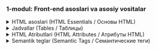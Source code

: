 ### 1-modul: Front-end asoslari va asosiy vositalar
<!-- HTML 1 -->
<details>
   <summary>HTML asoslari (HTML Essentials / Основы HTML)</summary>

**Dars uchun qo'llanma**

**HTML nima? (What is HTML? / Что такое HTML?)**

HTML (HyperText Markup Language / Язык гипертекстовой разметки) veb-sahifalarni yaratish uchun ishlatiladigan tildir. U brauzerga veb-sahifaning tuzilishini va tarkibini tushuntirish uchun teglar (tags / теги) dan foydalanadi. HTML hujjatlari oddiy matn fayllari bo'lib, `.html` yoki `.htm` kengaytmasiga ega.

**Asosiy HTML tuzilishi (Basic HTML Structure / Основная структура HTML)**

Har bir HTML hujjati quyidagi asosiy tuzilishga ega:

```html
<!DOCTYPE html>
<html lang="uz">
<head>
    <meta charset="UTF-8">
    <title>Sahifa sarlavhasi</title>
</head>
<body>

</body>
</html>
```

* `<!DOCTYPE html>`: Bu teg brauzerga HTML5 standartidan foydalanayotganingizni bildiradi.
* `<html lang="uz">`: Bu hujjatning asosiy tegi (root element / корневой элемент). `lang` atributi sahifaning tilini belgilaydi (bu yerda "uz" o'zbek tilini bildiradi).
* `<head>`: Bu qismda sahifa haqidagi meta-ma'lumotlar, sarlavha va boshqa ko'rinmas elementlar saqlanadi.
    * `<meta charset="UTF-8">`: Bu teg matn kodlashni belgilaydi. UTF-8 kodlash turli tillardagi belgilarni qo'llab-quvvatlaydi.
    * `<title>`: Bu teg brauzer yorlig'ida ko'rinadigan sahifa sarlavhasini (title / заголовок) belgilaydi.
* `<body>`: Bu qismda sahifaning ko'rinadigan tarkibi joylashtiriladi.

**HTML teglar (HTML Tags / Теги HTML)**

HTML teglar veb-sahifaning turli elementlarini belgilash uchun ishlatiladi. Teglar odatda juft bo'lib keladi: ochilish tegi (`<tag>`) va yopilish tegi (`</tag>`). Ba'zi teglar esa yakka holda ishlatiladi (masalan, `<img>`).

Keling, ba'zi umumiy HTML teglarini ko'rib chiqaylik:

* **Sarlavhalar (Headings / Заголовки):** `<h1>` dan `<h6>` gacha (turli sarlavha darajalari uchun)
   ```html
   <h1>Bu asosiy sarlavha</h1>
   <h2>Bu kichik sarlavha</h2>
   ```
* **Xatboshilar (Paragraphs / Абзацы):** `<p>`
   ```html
   <p>Bu matn xatboshisi.</p>
   ```
* **Havolalar (Links / Ссылки):** `<a href="url">Havola matni</a>`
   ```html
   <a href="https://www.google.com">Google ga o'ting</a>
   ```
* **Rasmlar (Images / Изображения):** `<img src="image.jpg" alt="Rasm tavsifi">`
   ```html
   <img src="mypicture.jpg" alt="Mening rasmim">
   ```
* **Qator uzilishlari (Line Breaks / Разрывы строк):** `<br>`
* **Bo'limlar (Divisions / Разделы):** `<div>` (elementlarni guruhlash uchun ishlatiladi)
* **Tartibsiz ro'yxatlar (Unordered Lists / Неупорядоченные списки):** `<ul>`, `<li>`
   ```html
   <ul>
       <li>Birinchi element</li>
       <li>Ikkinchi element</li>
   </ul>
   ```
* **Tartiblangan ro'yxatlar (Ordered Lists / Упорядоченные списки):** `<ol>`, `<li>`
   ```html
   <ol>
       <li>Birinchi element</li>
       <li>Ikkinchi element</li>
   </ol>
   ```


**Amaliy mashg'ulotlar**

Endi o'qituvchingiz bilan birgalikda quyidagi vazifalarni bajaring:

* **Vazifa 1: To'liq HTML hujjatini yarating va asosiy teglarni qo'shing.**
    * Yangi fayl yarating va uni `index.html` deb nomlang.
    * Kod muharriringizda faylni oching va asosiy HTML tuzilishini yozing: `<!DOCTYPE html>`, `<html lang="uz">`, `<head>`, `<title>`, `<meta charset="UTF-8">` va `<body>` teglarini qo'shing.
    * `<title>` tegi ichida sahifangiz uchun sarlavha yozing (masalan, "Mening birinchi veb-sahifam").
    * `<body>` teglari ichida quyidagi elementlarni qo'shing:
        * `<h1>` tegi bilan asosiy sarlavha (masalan, "Salom, Dunyo!").
        * `<h2>` tegi bilan kichik sarlavha (masalan, "Bu mening birinchi veb-sahifam").
        * Ikkita `<p>` tegi bilan ikkita xatboshi. Har bir xatboshida bir nechta jumla yozing.
    * Faylni saqlang va brauzerda oching. Brauzer oynasida yaratgan sahifangizni ko'rishingiz kerak.

    ```html
    <!DOCTYPE html>
    <html lang="uz">
    <head>
        <meta charset="UTF-8">
        <title>Mening birinchi veb-sahifam</title>
    </head>
    <body>
        <h1>Salom, Dunyo!</h1>
        <h2>Bu mening birinchi veb-sahifam</h2>
        <p>Bu birinchi xatboshi. Bu yerda bir nechta jumlalar yozilgan.</p>
        <p>Bu ikkinchi xatboshi. Bu yerda ham bir nechta jumlalar yozilgan.</p>
    </body>
    </html>
    ```

* **Vazifa 2: Rasm va havolalarni qo'shing.**
    * Yuqorida yaratgan HTML faylingizni oching.
    * `<img>` tegi yordamida sahifaga rasm qo'shing. `src` atributida rasmning manzilini ko'rsating. `alt` atributida rasmning qisqacha tavsifini yozing.
    * `<a>` (anchor) tegi yordamida veb-sahifaga havola qo'shing. `href` atributida havolaning manzilini ko'rsating (masalan, "[https://www.google.com](https://www.google.com)"). Havola matnini teglar orasiga yozing (masalan, "Google").
    * Faylni saqlang va brauzerda yangilang. Endi sahifangizda rasm va havola ko'rinishi kerak.

    ```html
    <!DOCTYPE html>
    <html lang="uz">
    <head>
        <meta charset="UTF-8">
        <title>Mening birinchi veb-sahifam</title>
    </head>
    <body>
        <h1>Salom, Dunyo!</h1>
        <h2>Bu mening birinchi veb-sahifam</h2>
        <p>Bu birinchi xatboshi. Bu yerda bir nechta jumlalar yozilgan.</p>
        <p>Bu ikkinchi xatboshi. Bu yerda ham bir nechta jumlalar yozilgan.</p>
        <img src="rasm.jpg" alt="Chiroyli rasm">
        <a href="https://www.google.com">Google</a>
    </body>
    </html>
    ```

* **Vazifa 3: Ro'yxatlarni qo'shing.**
    * Yuqoridagi HTML faylingizga tartiblangan va tartibsiz ro'yxatlarni qo'shing.
    * Tartibsiz ro'yxat uchun `<ul>` va `<li>` teglaridan foydalaning.
    * Tartiblangan ro'yxat uchun `<ol>` va `<li>` teglaridan foydalaning.
    * Har bir ro'yxatga kamida 3 ta element qo'shing.

    ```html
    <!DOCTYPE html>
    <html lang="uz">
    <head>
        <meta charset="UTF-8">
        <title>Mening birinchi veb-sahifam</title>
    </head>
    <body>
        <h1>Salom, Dunyo!</h1>
        <h2>Bu mening birinchi veb-sahifam</h2>
        <p>Bu birinchi xatboshi. Bu yerda bir nechta jumlalar yozilgan.</p>
        <p>Bu ikkinchi xatboshi. Bu yerda ham bir nechta jumlalar yozilgan.</p>
        <img src="rasm.jpg" alt="Chiroyli rasm">
        <a href="https://www.google.com">Google</a>
    
        <h3>Sevimli ranglarim</h3>
        <ul>
            <li>Qizil</li>
            <li>Yashil</li>
            <li>Ko'k</li>
        </ul>
    
        <h3>Sevimli mashg'ulotlarim</h3>
        <ol>
            <li>Kitob o'qish</li>
            <li>Musiqa tinglash</li>
            <li>Sayohat qilish</li>
        </ol>
    </body>
    </html>
    ```

**Mustaqil mashqlar**

O'rganganlaringizni mustahkamlash uchun quyidagi vazifalarni mustaqil bajarib ko'ring:

* **1-vazifa: "Mening sevimli mashg'ulotlarim"**
    * "Mening sevimli mashg'ulotlarim" (My favorite hobbies / Мои любимые хобби) deb nomlangan veb-sahifa yarating.
    * Sevimli mashg'ulotlaringiz haqida ma'lumot beruvchi sarlavhalar va xatboshilar yozing.
    * Har bir mashg'ulot uchun alohida bo'lim (`<div>`) yarating.
    * Bo'limlarga sarlavhalar (`<h2>` yoki `<h3>`) qo'shing.
    * Har bir bo'limda mashg'ulot haqida batafsil ma'lumot bering, rasmlar qo'shing va tegishli veb-saytlarga havolalar bering.

    ```html
    <!DOCTYPE html>
    <html lang="uz">
    <head>
        <meta charset="UTF-8">
        <title>Mening sevimli mashg'ulotlarim</title>
    </head>
    <body>
        <h1>Mening sevimli mashg'ulotlarim</h1>
    
        <div>
            <h2>Kitob o'qish</h2>
            <p>Menga turli xil kitoblar o'qish yoqadi. Ayniqsa fantastika va detektiv janridagi kitoblarni yoqtiraman.</p>
            <img src="kitob.jpg" alt="Kitob">
        </div>
    
        <div>
            <h2>Musiqa tinglash</h2>
            <p>Men turli xil musiqalarni tinglayman. Klassik musiqadan tortib, zamonaviy pop musiqagacha.</p>
            <a href="https://spotify.com">Spotify</a> da musiqa tinglashni yoqtiraman.
        </div>
    
    </body>
    </html>
    ```

* **2-vazifa:  "Mening oilam"**
    * "Mening oilam" (My family / Моя семья) deb nomlangan veb-sahifa yarating.
    * Oila a'zolaringiz haqida ma'lumot bering.
    * Har bir oila a'zosi uchun alohida bo'lim (`<div>`) yarating.
    * Bo'limlarga sarlavhalar (`<h2>` yoki `<h3>`) qo'shing va oila a'zolaringizning ismlarini yozing.
    * Har bir bo'limda oila a'zolaringiz haqida qisqacha ma'lumot bering, rasmlar qo'shing.
    * Oila a'zolaringizning sevimli mashg'ulotlari yoki qiziqishlari haqida ro'yxatlar (`<ul>` yoki `<ol>`) yarating.

    ```html
    <!DOCTYPE html>
    <html lang="uz">
    <head>
        <meta charset="UTF-8">
        <title>Mening oilam</title>
    </head>
    <body>
        <h1>Mening oilam</h1>
    
        <div>
            <h2>Otam</h2>
            <img src="otam.jpg" alt="Otam">
            <p>Otamning ismi ... . U ... kasbida ishlaydi.</p>
        </div>
    
        <div>
            <h2>Onam</h2>
            <img src="onam.jpg" alt="Onam">
            <p>Onamning ismi ... . U ... kasbida ishlaydi.</p>
        </div>
    
    </body>
    </html>
    ```

* **3-vazifa:  "Mening maktabim"**
    * "Mening maktabim" (My school / Моя школа) deb nomlangan veb-sahifa yarating.
    * Maktabingiz haqida ma'lumot bering.
    * Maktabingizning rasmini qo'shing.
    * Maktabingizdagi sevimli fanlaringiz ro'yxatini tuzing.
    * Maktabingizning veb-saytiga havola qo'shing (agar mavjud bo'lsa).
    * Maktabingiz haqida qo'shimcha ma'lumotlarni (manzili, telefon raqami, email manzili) alohida bo'limda ko'rsating.

    ```html
    <!DOCTYPE html>
    <html lang="uz">
    <head>
        <meta charset="UTF-8">
        <title>Mening maktabim</title>
    </head>
    <body>
        <h1>Mening maktabim</h1>
        <img src="maktab.jpg" alt="Maktabim">
        <p>Men ... maktabida o'qiyman. Bu maktab ... da joylashgan.</p>
    
        <h2>Sevimli fanlarim</h2>
        <ol>
            <li>Matematika</li>
            <li>Fizika</li>
            <li>Informatika</li>
        </ol>
    
        <a href="https://maktab.uz">Maktab veb-sayti</a>
    
    </body>
    </html>
    ```
</details>

<!-- 2 -->
<details>
   <summary>Jadvallar (Tables / Таблицы)</summary>

**Jadvallar (Tables / Таблицы)**

Jadvallar ma'lumotlarni satr va ustunlarga ajratilgan holda tuzilgan ko'rinishda taqdim etish uchun ishlatiladi. HTML da jadvallarni yaratish uchun quyidagi teglar ishlatiladi:

* `<table>`: Jadvalni belgilaydi.
* `<tr>`: Jadvaldagi satrni (table row / строка таблицы) belgilaydi.
* `<td>`: Jadvaldagi katakchani (table data / ячейка данных) belgilaydi.
* `<th>`: Jadvaldagi sarlavha katakchasini (table header / ячейка заголовка) belgilaydi (odatda qalin shriftda ko'rsatiladi).

```html
<table>
  <tr>
    <th>Ism</th>
    <th>Yoshi</th>
  </tr>
  <tr>
    <td>Ali</td>
    <td>20</td>
  </tr>
  <tr>
    <td>Vali</td>
    <td>25</td>
  </tr>
</table>
```

**Formlar (Forms / Формы)**

Formlar foydalanuvchidan ma'lumotlarni olish uchun ishlatiladi. HTML da formlarni yaratish uchun quyidagi teglar ishlatiladi:

* `<form>`: Formani belgilaydi.
* `<input>`: Turli xil kiritish maydonlarini (input fields / поля ввода) yaratish uchun ishlatiladi (matn, parol, radio tugmalari, checkboxlar va boshqalar).
* `<label>`: Kiritish maydonlari uchun yorliqlar (labels / метки) yaratish uchun ishlatiladi.
* `<textarea>`: Ko'p qatorli matn maydonlarini yaratish uchun ishlatiladi.
* `<select>`: Tanlash ro'yxatini (dropdown list / выпадающий список) yaratish uchun ishlatiladi.
* `<button>`: Tugmani (button / кнопка) yaratish uchun ishlatiladi.

```html
<form>
  <label for="ism">Ismingiz:</label>
  <input type="text" id="ism" name="ism">

  <label for="email">Emailingiz:</label>
  <input type="email" id="email" name="email">

  <button type="submit">Yuborish</button>
</form>
```

**Amaliy mashg'ulotlar**

Endi o'qituvchingiz bilan birgalikda quyidagi vazifalarni bajaring:

* **Vazifa 4: Jadval yaratish va ma'lumotlarni kiritish**

    * `table` tegi yordamida jadval yarating.
    * Jadvalga 3 ta ustun va 4 ta qator qo'shing.
    * Birinchi qatorni sarlavha qatori sifatida belgilang va unga "Ism", "Familiya", "Yoshi" sarlavhalarini qo'shing.
    * Qolgan qatorlarga o'zingiz bilgan odamlar haqida ma'lumotlarni kiriting (ixtiyoriy).
    * Jadvalga `border` atributi qo'shib, katakchalar orasidagi chegaralarni ko'rsating.
    * `cellpadding` va `cellspacing` atributlari yordamida katakchalar orasidagi bo'sh joyni o'zgartirib ko'ring.

    ```html
    <!DOCTYPE html>
    <html lang="uz">
    <head>
      <meta charset="UTF-8">
      <title>Jadval yaratish</title>
    </head>
    <body>
    
      <table border="1" cellpadding="10" cellspacing="0">
        <tr>
          <th>Ism</th>
          <th>Familiya</th>
          <th>Yoshi</th>
        </tr>
        <tr>
          <td>Ali</td>
          <td>Valiyev</td>
          <td>25</td>
        </tr>
        <tr>
          <td>Olim</td>
          <td>Akbarov</td>
          <td>30</td>
        </tr>
        <tr>
          <td>Fotima</td>
          <td>Umarova</td>
          <td>22</td>
        </tr>
      </table>
    
    </body>
    </html>
    ```

* **Vazifa 5:  Anketa formasi yaratish**

    * `<form>` tegi yordamida anketa formasi yarating.
    * Formada quyidagi maydonlarni yarating:
        * Ism (`<input type="text">`)
        * Familiya (`<input type="text">`)
        * Email (`<input type="email">`)
        * Telefon raqami (`<input type="tel">`)
        * Jinsi (`<input type="radio">` tugmalari yordamida "Erkak" va "Ayol" variantlarini yarating)
        * Manzil (`<textarea>`)
    * Har bir maydon uchun `<label>` tegi yordamida yorliq qo'shing.
    * Formada "Yuborish" tugmasi (`<button type="submit">`) bo'lsin.

    ```html
    <!DOCTYPE html>
    <html lang="uz">
    <head>
      <meta charset="UTF-8">
      <title>Anketa formasi</title>
    </head>
    <body>
    
      <form>
        <label for="ism">Ism:</label>
        <input type="text" id="ism" name="ism"><br><br>
    
        <label for="familiya">Familiya:</label>
        <input type="text" id="familiya" name="familiya"><br><br>
    
        <label for="email">Email:</label>
        <input type="email" id="email" name="email"><br><br>
    
        <label for="tel">Telefon raqami:</label>
        <input type="tel" id="tel" name="tel"><br><br>
    
        <label for="jinsi">Jinsi:</label>
        <input type="radio" id="erkak" name="jinsi" value="erkak">
        <label for="erkak">Erkak</label>
        <input type="radio" id="ayol" name="jinsi" value="ayol">
        <label for="ayol">Ayol</label><br><br>
    
        <label for="manzil">Manzil:</label>
        <textarea id="manzil" name="manzil"></textarea><br><br>
    
        <button type="submit">Yuborish</button>
      </form>
    
    </body>
    </html>
    ```

* **Vazifa 6: Tanlash ro'yxati va tugmalar**

    * `<select>` tegi yordamida tanlash ro'yxati yarating.
    * Ro'yxatda kamida 3 ta variant (`<option>`) bo'lsin.
    * Turli xil tugmalar (`<button>`) yarating va ularga turli xil atributlar (`type`, `disabled`) qo'shing.

    ```html
    <!DOCTYPE html>
    <html lang="uz">
    <head>
      <meta charset="UTF-8">
      <title>Tanlash ro'yxati va tugmalar</title>
    </head>
    <body>
    
      <select>
        <option value="olma">Olma</option>
        <option value="banan">Banan</option>
        <option value="anor">Anor</option>
      </select>
      <br><br>
    
      <button type="submit">Yuborish</button>
      <button type="reset">Tozalash</button>
      <button type="button" disabled>Bosilmaydi</button>
    
    </body>
    </html>
    ```

**Mustaqil mashqlar**

O'rganganlaringizni mustahkamlash uchun quyidagi vazifalarni mustaqil bajarib ko'ring:

* **1-vazifa:  "Mening sevimli kitoblarim"**
    * "Mening sevimli kitoblarim" (My favorite books / Мои любимые книги) deb nomlangan veb-sahifa yarating.
    * Sevimli kitoblaringiz ro'yxatini jadval (`<table>`) ko'rinishida yarating. 
        * Jadvalda quyidagi ustunlar bo'lsin: Kitob nomi, Muallif, Nashr yili, Janr.
        * Kamida 5 ta kitob haqida ma'lumot qo'shing.
    * Har bir kitob uchun alohida qator (`<tr>`) yarating.
    * Kitob nomlari uchun `<th>` (table header) tegini ishlating.

    ```html
    <!DOCTYPE html>
    <html lang="uz">
    <head>
      <meta charset="UTF-8">
      <title>Mening sevimli kitoblarim</title>
    </head>
    <body>
      <h1>Mening sevimli kitoblarim</h1>
    
      <table border="1">
        <tr>
          <th>Kitob nomi</th>
          <th>Muallif</th>
          <th>Nashr yili</th>
          <th>Janr</th>
        </tr>
        <tr>
          <td>O'tkan kunlar</td>
          <td>Abdulla Qodiriy</td>
          <td>1926</td>
          <td>Roman</td>
        </tr>
        <tr>
          <td>Mehrobdan chayon</td>
          <td>Abdulla Qodiriy</td>
          <td>1929</td>
          <td>Roman</td>
        </tr>
        </table>
    
    </body>
    </html>
    ```

* **2-vazifa:  "Ro'yxatdan o'tish formasi"**
    * Foydalanuvchilar ro'yxatdan o'tishi uchun forma yarating.
    * Formada quyidagi maydonlarni yarating:
        * Foydalanuvchi nomi (`<input type="text">`)
        * Email (`<input type="email">`)
        * Parol (`<input type="password">`)
        * Parolni tasdiqlash (`<input type="password">`)
        * Tug'ilgan sana (`<input type="date">`)
        * Jinsi (`<input type="radio">` tugmalari yordamida)
        * Qiziqishlar (`<input type="checkbox">` yordamida bir nechta variantlarni tanlash)
        * "Ro'yxatdan o'tish" tugmasi (`<button type="submit">`)
    * Har bir maydon uchun tegishli yorliq (`<label>`) qo'shing.

    ```html
    <!DOCTYPE html>
    <html lang="uz">
    <head>
      <meta charset="UTF-8">
      <title>Ro'yxatdan o'tish formasi</title>
    </head>
    <body>
      <h1>Ro'yxatdan o'tish</h1>
    
      <form>
        <label for="username">Foydalanuvchi nomi:</label>
        <input type="text" id="username" name="username"><br><br>
    
        <label for="email">Email:</label>
        <input type="email" id="email" name="email"><br><br>
    
        <button type="submit">Ro'yxatdan o'tish</button>
      </form>
    
    </body>
    </html>
    ```

* **3-vazifa:  "Restoran menyusi"**
    * Restoran menyusi uchun veb-sahifa yarating.
    * Menyuni jadval (`<table>`) ko'rinishida yarating.
    * Jadvalda quyidagi ustunlar bo'lsin: Taom nomi, Narxi, Tavsif.
    * Turli xil taomlarni (masalan, salatlar, sho'rvalar, asosiy taomlar, desertlar) alohida bo'limlarda ko'rsating.
    * Har bir bo'lim uchun sarlavha (`<h2>` yoki `<h3>`) qo'shing.
    * Rasmlarni qo'shishni unutmang.

    ```html
    <!DOCTYPE html>
    <html lang="uz">
    <head>
      <meta charset="UTF-8">
      <title>Restoran menyusi</title>
    </head>
    <body>
      <h1>Restoran menyusi</h1>
    
      <h2>Salatlar</h2>
      <table border="1">
        <tr>
          <th>Nom</th>
          <th>Narx</th>
          <th>Tavsif</th>
        </tr>
        <tr>
          <td>Sezar salati</td>
          <td>15000 so'm</td>
          <td>Tovuq go'shti, parmezan pishlog'i va kruto'nlar bilan</td>
        </tr>
        </table>
    
      <h2>Sho'rvalar</h2>
      <table border="1">
        </table>
    
      </body>
    </html>
    ```

</details>

<details>
   <summary>HTML Atributlari (HTML Attributes / Атрибуты HTML)</summary>


**HTML Atributlari (HTML Attributes / Атрибуты HTML)**

HTML teglar qo'shimcha ma'lumotlarni o'z ichiga olishi mumkin. Bu ma'lumotlar **atributlar** (attributes / атрибуты) yordamida beriladi. Atributlar tegning ochilish qismida yoziladi va `nom="qiymat"` formatida bo'ladi.

Masalan, rasm tegida (`<img>`) `src` atributi rasm faylining manzilini, `alt` atributi esa rasmning tavsifini belgilaydi:

```html
<img src="rasm.jpg" alt="Chiroyli rasm">
```

Ba'zi umumiy HTML atributlari:

* `class`: Elementga CSS stillarini qo'llash uchun ishlatiladi.
* `id`: Elementga noyob identifikator beradi.
* `style`: Elementga inline stillarni qo'llash uchun ishlatiladi.
* `href`: Havola tegi (`<a>`) uchun havolaning manzilini belgilaydi.
* `src`: Rasm tegi (`<img>`) va boshqa media teglar (masalan, `<audio>`, `<video>`) uchun fayl manzilini belgilaydi.
* `alt`: Rasm tegi (`<img>`) uchun rasmning tavsifini belgilaydi.
* `width`: Elementning kengligini belgilaydi.
* `height`: Elementning balandligini belgilaydi.
* `title`: Element haqida qo'shimcha ma'lumotni ko'rsatish uchun ishlatiladi (masalan, sichqoncha ustiga qo'yilganda paydo bo'ladigan matn).


**Amaliy mashg'ulotlar**

Endi o'qituvchingiz bilan birgalikda quyidagi vazifalarni bajaring:

* **Vazifa 7: Rasmlarga atributlar qo'shing va ularni stillashtiring**
    * Oldingi vazifalarda yaratgan HTML faylingizni oching.
    * `<img>` tegi yordamida sahifaga rasm qo'shing.
    * Rasmga `width` va `height` atributlarini qo'shib, uning o'lchamlarini o'zgartiring.
    * `alt` atributiga rasmning tavsifini yozing.
    * `style` atributi yordamida rasmga chegara (`border`) qo'shing va rasmni hizalang (`text-align`).
    * Faylni saqlang va brauzerda yangilang. Rasmning o'lchami, chegarasi va hizalanishi o'zgarganini ko'rishingiz kerak.

    ```html
    <!DOCTYPE html>
    <html lang="uz">
    <head>
        <meta charset="UTF-8">
        <title>Mening birinchi veb-sahifam</title>
    </head>
    <body>
        <img src="rasm.jpg" alt="Tog' manzarasi" width="500" height="300" 
             style="border: 5px solid black; display: block; margin-left: auto; margin-right: auto;"> 
    </body>
    </html>
    ```

* **Vazifa 8: Havolalarga atributlar qo'shing va ularni stillashtiring**
    * Sahifaga bir nechta havolalar (`<a>`) qo'shing.
    * Har bir havolaga `title` atributi qo'shib, havola haqida qo'shimcha ma'lumot bering. Masalan, havola qaysi saytga olib borishini yozing.
    * `style` atributi yordamida havolalarning rangini va chizilgan chiziqni o'zgartiring.
    * Faylni saqlang va brauzerda yangilang. Sichqonchani havolaning ustiga qo'yganingizda, `title` atributida yozgan matningiz paydo bo'lishini va stillar qo'llanilganini ko'rishingiz kerak.

    ```html
    <!DOCTYPE html>
    <html lang="uz">
    <head>
        <meta charset="UTF-8">
        <title>Mening birinchi veb-sahifam</title>
    </head>
    <body>
        <a href="https://kun.uz" title="Kun.uz yangiliklar sayti" style="color: red; text-decoration: none;">Kun.uz</a><br>
        <a href="https://wikipedia.org" title="Vikipediya - erkin ensiklopediya" style="color: green; text-decoration: underline;">Vikipediya</a>
    </body>
    </html>
    ```

* **Vazifa 9: Jadvalga atributlar qo'shing**
    * Oldingi "Jadvallar" bo'limida yaratilgan jadvalga atributlar qo'shing.
    * `border` atributi yordamida jadvalga chegara qo'shing.
    * `cellpadding` va `cellspacing` atributlari yordamida katakchalar orasidagi bo'sh joyni o'zgartiring.
    * `width` va `height` atributlari yordamida jadvalning o'lchamlarini o'rnating.

    ```html
    <!DOCTYPE html>
    <html lang="uz">
    <head>
      <meta charset="UTF-8">
      <title>Jadval yaratish</title>
    </head>
    <body>
    
      <table border="1" cellpadding="10" cellspacing="5" width="500" height="200">
        <tr>
          <th>Ism</th>
          <th>Yoshi</th>
        </tr>
        <tr>
          <td>Ali</td>
          <td>20</td>
        </tr>
        <tr>
          <td>Vali</td>
          <td>25</td>
        </tr>
      </table>
    
    </body>
    </html>
    ```

**Mustaqil mashqlar**

O'rganganlaringizni mustahkamlash uchun quyidagi vazifalarni mustaqil bajarib ko'ring:

* **1-vazifa: Shaxsiy veb-saytni atributlar bilan yaxshilang**
    * "Men haqimda" sahifangizga atributlar qo'shib, uni yanada yaxshilang.
    * Rasmlarga `width`, `height` va `alt` atributlarini qo'shing.
    * Havolalarga `title` atributi qo'shing.
    * Tegishli elementlarga `class` va `id` atributlarini qo'shing.

    ```html
    <!DOCTYPE html>
    <html lang="uz">
    <head>
        <meta charset="UTF-8">
        <title>Men haqimda</title>
    </head>
    <body>
        <h1 id="main-heading">Men haqimda</h1>
        <img src="mening_rasmim.jpg" alt="Mening rasmim" width="200" height="300">
        <p>Mening ismim ... . Men ... yoshdaman.</p>
        <a href="https://sevimli_saytim.uz" title="Sevimli saytim">Sevimli saytimga tashrif buyuring</a>
    </body>
    </html>
    ```

* **2-vazifa:  Dars jadvali**
    * Dars jadvalingizni jadval (`<table>`) ko'rinishida yarating.
    * Jadvalda quyidagi ustunlar bo'lsin: Dars vaqti, Dushanba, Seshanba, Chorshanba, Payshanba, Juma.
    * Har bir katakchada dars nomini yozing.
    * Jadvalga `border`, `cellpadding`, `cellspacing` va `width` atributlarini qo'shing.

    ```html
    <!DOCTYPE html>
    <html lang="uz">
    <head>
      <meta charset="UTF-8">
      <title>Dars jadvali</title>
    </head>
    <body>
      <h1>Dars jadvali</h1>
    
      <table border="1" cellpadding="10" cellspacing="0" width="80%">
        <tr>
          <th>Dars vaqti</th>
          <th>Dushanba</th>
          <th>Seshanba</th>
          <th>Chorshanba</th>
          <th>Payshanba</th>
          <th>Juma</th>
        </tr>
        <tr>
          <td>08:00 - 08:45</td>
          <td>Matematika</td>
          <td>Ona tili</td>
          <td>Ingliz tili</td>
          <td>Fizika</td>
          <td>Tarix</td>
        </tr>
        <tr>
          <td>08:50 - 09:35</td>
          <td>Fizika</td>
          <td>Adabiyot</td>
          <td>Kimyo</td>
          <td>Biologiya</td>
          <td>Geografiya</td>
        </tr>
        </table>
    
    </body>
    </html>
    ```

* **3-vazifa:  Anketa formasi**
    * HTML forma (`<form>`) yordamida anketa yarating.
    * Anketada quyidagi maydonlarni yarating:
        * Ism (`<input type="text">`). `placeholder` atributidan foydalanib, "Ismingizni kiriting" kabi ko'rsatma bering.
        * Familiya (`<input type="text">`).
        * Email (`<input type="email">`).
        * Telefon raqami (`<input type="tel">`).
        * Tug'ilgan kun (`<input type="date">`).
        * Jinsi (`<input type="radio">` tugmalari yordamida "Erkak" va "Ayol" variantlarini yarating).
        * Sevimli ranglar (`<input type="checkbox">` yordamida bir nechta ranglarni tanlash imkonini bering).
        * Qiziqishlar (`<textarea>`). `placeholder` atributidan foydalanib, "Qiziqishlaringizni yozing" kabi ko'rsatma bering.
    * Formada "Yuborish" tugmasi (`<button type="submit">`) bo'lsin.

    ```html
    <!DOCTYPE html>
    <html lang="uz">
    <head>
      <meta charset="UTF-8">
      <title>Anketa</title>
    </head>
    <body>
      <h1>Anketa</h1>
    
      <form>
        <label for="ism">Ism:</label>
        <input type="text" id="ism" name="ism" placeholder="Ismingizni kiriting"><br><br>
    
        <label for="familiya">Familiya:</label>
        <input type="text" id="familiya" name="familiya"><br><br>
    
        <button type="submit">Yuborish</button>
      </form>
    
    </body>
    </html>
    ```
</details>


<details>
   <summary>Semantik teglar (Semantic Tags / Семантические теги)</summary>

**Semantik teglar (Semantic Tags / Семантические теги)**

Oldingi darslarda biz HTML ning asosiy teglarini o'rgandik. Endi esa semantik teglar haqida bilib olamiz. 

Semantik teglar HTML5 da kiritilgan bo'lib, veb-sahifaning tuzilishini yanada aniqroq va mazmunli qilish uchun ishlatiladi. Ular brauzerga va qidiruv tizimlariga sahifaning turli qismlarining maqsadini tushunishga yordam beradi. Bu esa sahifaning SEO (Search Engine Optimization / Поисковая оптимизация) uchun ham foydali.

Ba'zi semantik teglar:

* `<header>`: Sahifaning sarlavha qismini belgilaydi. Odatda sayt nomi, logotipi, navigatsiya menyusi va boshqa kirish ma'lumotlarini o'z ichiga oladi.
* `<nav>`: Navigatsiya menyusini belgilaydi.
* `<main>`: Sahifaning asosiy mazmunini belgilaydi.
* `<article>`: Mustaqil tarkibni (masalan, blog posti, yangiliklar maqolasi) belgilaydi.
* `<aside>`: Asosiy mazmunga tegishli bo'lmagan yon tarkibni (masalan, yon panel, reklama) belgilaydi.
* `<footer>`: Sahifaning pastki qismini belgilaydi. Odatda mualliflik huquqi, aloqa ma'lumotlari va boshqa qo'shimcha ma'lumotlarni o'z ichiga oladi.

```html
<header>
  <h1>Veb-sayt sarlavhasi</h1>
  <nav>
    <ul>
      <li><a href="#">Bosh sahifa</a></li>
      <li><a href="#">Biz haqimizda</a></li>
      <li><a href="#">Aloqa</a></li>
    </ul>
  </nav>
</header>

<main>
  <article>
    <h2>Maqola sarlavhasi</h2>
    <p>Maqola matni...</p>
  </article>

  <aside>
    <h3>Yon panel</h3>
    <p>Qo'shimcha ma'lumot...</p>
  </aside>
</main>

<footer>
  <p>Mualliflik huquqi &copy; 2024</p>
</footer>
```

**Amaliy mashg'ulotlar**

Endi o'qituvchingiz bilan birgalikda quyidagi vazifani bajaring:

* **Vazifa 10: Semantik teglar bilan veb-sahifani tuzing.**
    * `<header>`, `<nav>`, `<main>`, `<article>`, `<aside>` va `<footer>` teglaridan foydalanib, veb-sahifani tuzing.
    * Har bir tegga tegishli tarkibni joylashtiring.
    * Faylni saqlang va brauzerda yangilang. Veb-sahifaning tuzilishi semantik teglar yordamida aniqroq bo'lganini ko'rishingiz kerak.

    ```html
    <!DOCTYPE html>
    <html lang="uz">
    <head>
        <meta charset="UTF-8">
        <title>Mening birinchi veb-sahifam</title>
    </head>
    <body>
        <header>
          <h1>Saytimga xush kelibsiz!</h1>
          <nav>
            <ul>
              <li><a href="#">Bosh sahifa</a></li>
              <li><a href="#">Blog</a></li>
              <li><a href="#">Aloqa</a></li>
            </ul>
          </nav>
        </header>
        
        <main>
          <article>
            <h2>Mening birinchi maqolam</h2>
            <p>Bu mening birinchi blog postim.</p>
          </article>
        
          <aside>
            <h3>So'nggi yangiliklar</h3>
            <p>Tez kunda yangi maqolalar!</p>
          </aside>
        </main>
        
        <footer>
          <p>Mualliflik huquqi &copy; 2024</p>
        </footer>
    </body>
    </html>
    ```

**Mustaqil mashqlar**

O'rganganlaringizni mustahkamlash uchun quyidagi vazifalarni mustaqil bajarib ko'ring:

* **1-vazifa:  Shaxsiy veb-saytni semantik teglar bilan yaxshilang**
    * Oldingi darslarda yaratgan "Men haqimda" sahifasini semantik teglar yordamida yaxshilang.
    * Sahifada `<header>`, `<nav>`, `<main>` va `<footer>` teglaridan foydalaning.
    * Navigatsiya menyusida (`<nav>`) boshqa sahifalarga (masalan, "Bosh sahifa", "Blog", "Aloqa") havolalar qo'shing.
    * Asosiy ma'lumotni `<main>` tegi ichiga joylashtiring.

    ```html
    <!DOCTYPE html>
    <html lang="uz">
    <head>
        <meta charset="UTF-8">
        <title>Men haqimda</title>
    </head>
    <body>
    
        <header>
            <h1>Men haqimda</h1>
            <nav>
            <ul>
                <li><a href="#">Bosh sahifa</a></li>
                <li><a href="#">Blog</a></li>
                <li><a href="#">Aloqa</a></li>
            </ul>
            </nav>
        </header>
    
        <main>
            <img src="mening_rasmim.jpg" alt="Mening rasmim" width="200" height="300">
            <p>Mening ismim ... . Men ... yoshdaman.</p>
            <a href="https://sevimli_saytim.uz" title="Sevimli saytim">Sevimli saytimga tashrif buyuring</a>
        </main>
    
        <footer>
            <p>&copy; 2024 Mening saytim</p>
        </footer>
    
    </body>
    </html>
    ```

* **2-vazifa:  Blog postini semantik teglar bilan yarating**
    * Blog postiga o'xshash veb-sahifani yarating.
    * Sahifada `<header>`, `<nav>`, `<main>`, `<article>`, `<aside>` va `<footer>` teglaridan foydalaning.
    * Blog postingiz sarlavhasi uchun asosiy sarlavhadan (`<h1>`) foydalaning.
    * Blog posti mazmuni uchun bir nechta xatboshilar yozing.
    * Matnni sarlavhalar (`<h2>` yoki `<h3>`) yordamida bo'limlarga ajrating.
    * Blog postingizga tegishli rasm qo'shing.
    * Blog postingiz oxirida o'zingiz haqingizda qisqacha ma'lumot va ijtimoiy tarmoqlaringizga havolalarni qo'shing.

    ```html
    <!DOCTYPE html>
    <html lang="uz">
    <head>
        <meta charset="UTF-8">
        <title>Blog Post</title>
    </head>
    <body>
        <header>
            <h1>Mening blogim</h1>
            <nav>
            <ul>
                <li><a href="#">Bosh sahifa</a></li>
                <li><a href="#">Maqolalar</a></li>
                <li><a href="#">Aloqa</a></li>
            </ul>
            </nav>
        </header>
    
        <main>
            <article>
                <h2>Maqola sarlavhasi</h2>
                <p>Maqola matni...</p>
            </article>
        
            <aside>
                <h3>Muallif haqida</h3>
                <p>Qo'shimcha ma'lumot...</p>
            </aside>
        </main>
    
        <footer>
            <p>Mualliflik huquqi &copy; 2024</p>
        </footer>
    
    </body>
    </html>
    ```

* **3-vazifa:  Mahsulot sahifasini semantik teglar bilan yarating**
    * Onlayn do'kon uchun mahsulot sahifasini yarating.
    * Sahifada `<header>`, `<nav>`, `<main>`, `<article>`, `<aside>` va `<footer>` teglaridan foydalaning.
    * Mahsulot nomini sarlavha (`<h1>`) sifatida yozing.
    * Mahsulot rasmini va tavsifini qo'shing.
    * Narxini va "Sotib olish" tugmasini qo'shing.
    * Yon panelda (`<aside>`) mahsulot haqida qo'shimcha ma'lumot yoki boshqa mahsulotlarni tavsiya qiling.

    ```html
    <!DOCTYPE html>
    <html lang="uz">
    <head>
        <meta charset="UTF-8">
        <title>Mahsulot</title>
    </head>
    <body>
        <header>
            <h1>Onlayn do'kon</h1>
            <nav>
            <ul>
                <li><a href="#">Bosh sahifa</a></li>
                <li><a href="#">Katalog</a></li>
                <li><a href="#">Aloqa</a></li>
            </ul>
            </nav>
        </header>
    
        <main>
            <article>
                <h1>Mahsulot nomi</h1>
                <img src="mahsulot.jpg" alt="Mahsulot">
                <p>Mahsulot tavsifi...</p>
                <p>Narxi: 10000 so'm</p>
                <button>Sotib olish</button>
            </article>
        
            <aside>
                <h3>Tavsiya etilgan mahsulotlar</h3>
                <ul>
                    <li>Mahsulot 1</li>
                    <li>Mahsulot 2</li>
                </ul>
            </aside>
        </main>
    
        <footer>
            <p>Mualliflik huquqi &copy; 2024</p>
        </footer>
    
    </body>
    </html>
    ```
</details>